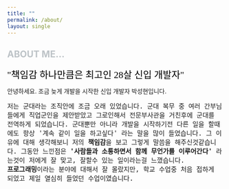 ```yaml
---
title: ""
permalink: /about/
layout: single
---
```


<span style="color:#BDC3C7">ABOUT ME...</span>
---

<span style="font-family: 'Nanum Myeongjo', serif; color:#000000; font-size: 22px;">"책임감 하나만큼은 최고인 28살 신입 개발자"</span>

안녕하세요. 조금 늦게 개발을 시작한 신입 개발자 박성현입니다.

<span style="font-size: 15px; font-family: 'Nanum Gothic Coding', monospace;">저는 군대라는 조직안에 조금 오래 있었습니다. 군대 복무 중 여러 간부님들에게 직업군인을 제안받았고 그로인해서 전문부사관을 거친후에 군대를 전역하게 되었습니다. 군대뿐만 아니라 개발을 시작하기전 다른 일을 할때에도 항상 '계속 같이 일을 하고싶다' 라는 말을 많이 들었습니다. 그 이유에 대해 생각해보니 저의 **책임감**을 보고 그렇게 말씀을 해주신것같습니다. 그동안 느낀점은 **'사람들과 소통하면서 함께 무언가를 이루어간다'** 라는것이 저에게 잘 맞고, 잘할수 있는 일이라는걸 느꼈습니다.<br/>**프로그래밍**이라는 분야에 대해서 잘 몰랐지만, 학교 수업중 처음 접하게 되었고 제일 열심히 들었던 수업이였습니다. </span>
